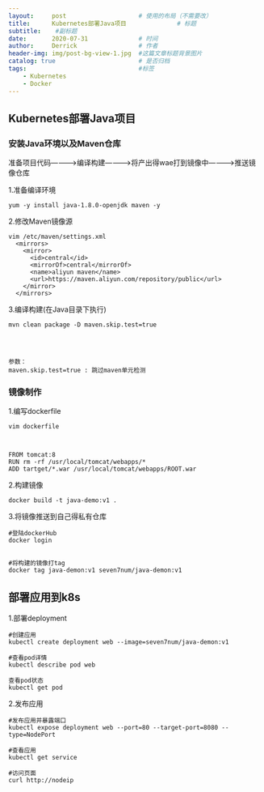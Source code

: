 ```yaml
---
layout:     post   				    # 使用的布局（不需要改）
title:      Kubernetes部署Java项目 				# 标题 
subtitle:    #副标题
date:       2020-07-31 				# 时间
author:     Derrick 				# 作者
header-img: img/post-bg-view-1.jpg 	#这篇文章标题背景图片
catalog: true 						# 是否归档
tags:								#标签
    - Kubernetes
    - Docker
---
```


## Kubernetes部署Java项目



### 安装Java环境以及Maven仓库
准备项目代码————>编译构建————>将产出得wae打到镜像中————>推送镜像仓库



1.准备编译环境
```shell
yum -y install java-1.8.0-openjdk maven -y
```



2.修改Maven镜像源
```shell
vim /etc/maven/settings.xml
  <mirrors>
    <mirror>     
      <id>central</id>     
      <mirrorOf>central</mirrorOf>     
      <name>aliyun maven</name>
      <url>https://maven.aliyun.com/repository/public</url>     
    </mirror>
  </mirrors>
```



3.编译构建(在Java目录下执行)
```shell
mvn clean package -D maven.skip.test=true 




参数：
maven.skip.test=true : 跳过maven单元检测
```




### 镜像制作
1.编写dockerfile
```shell
vim dockerfile



FROM tomcat:8
RUN rm -rf /usr/local/tomcat/webapps/*
ADD tartget/*.war /usr/local/tomcat/webapps/ROOT.war
```



2.构建镜像
```shell
docker build -t java-demo:v1 .
```



3.将镜像推送到自己得私有仓库
```
#登陆dockerHub
docker login


#将构建的镜像打tag
docker tag java-demon:v1 seven7num/java-demon:v1
```



## 部署应用到k8s
1.部署deployment
```shell
#创建应用
kubectl create deployment web --image=seven7num/java-demon:v1  

#查看pod详情
kubectl describe pod web

查看pod状态
kubectl get pod
```



2.发布应用
```shell
#发布应用并暴露端口
kubectl expose deployment web --port=80 --target-port=8080 --type=NodePort 

#查看应用
kubectl get service

#访问页面
curl http://nodeip
```




